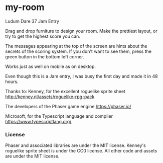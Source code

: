 # my-room
Ludum Dare 37 Jam Entry

Drag and drop furniture to design your room. Make the prettiest layout, or try
to get the highest score you can.

The messages appearing at the top of the screen are hints about the secrets of
the scoring system. If you don't want to see them, press the green button in
the bottom left corner.

Works just as well on mobile as on desktop.

Even though this is a Jam entry, I was busy the first day and made it in 48
hours.

Thanks to:
Kenney, for the excellent roguelike sprite sheet
http://kenney.nl/assets/roguelike-rpg-pack

The developers of the Phaser game engine
https://phaser.io/

Microsoft, for the Typescript language and compiler
https://www.typescriptlang.org/

### License
Phaser and associated libraries are under the MIT license.
Kenney's roguelike sprite sheet is under the CC0 license.
All other code and assets are under the MIT license.
